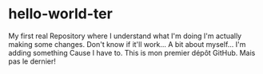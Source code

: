 # hello-world-ter
My first real Repository where I understand what I'm doing
I'm actually making some changes. 
Don't know if it'll work...
A bit about myself...
I'm adding something
Cause I have to.
This is mon premier dépôt GitHub.
Mais pas le dernier!
